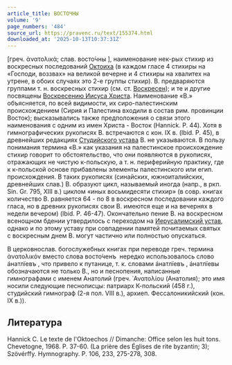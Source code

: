 ```yaml
---
article_title: ВОСТОЧНЫ
volume: '9'
page_numbers: '484'
source_url: https://pravenc.ru/text/155374.html
downloaded_at: '2025-10-13T10:37:31Z'
---
```


[греч. ἀνατολικά; слав. <span class="cu">восто́чны</span> ], наименование нек-рых стихир из воскресных последований [Октоиха](https://pravenc.ru/text/Октоих.html) (в каждом гласе 4 стихиры на «Господи, воззвах» на великой вечерне и 4 стихиры на хвалитех на утрене, в обоих случаях это 2-е группы стихир). В. предваряются группами т. н. воскресных стихир (см. ст. [Воскресен](https://pravenc.ru/text/Воскресен.html)); и те и другие посвящены [Воскресению Иисуса Христа](<https://pravenc.ru/text/Воскресению Иисуса Христа.html>). Наименование «В.» объясняется, по всей видимости, их сиро-палестинским происхождением (Сирия и Палестина входили в состав рим. провинции Восток); высказывались также предположения о связи этого наименования с одним из имен Христа - Восток (Hannick. P. 44). Хотя в гимнографических рукописях В. встречаются с кон. IX в. (Ibid. P. 45), в древнейших редакциях [Студийского устава](<https://pravenc.ru/text/Студийский устав.html>) В. не указываются. В пользу понимания термина «В.» как указания на палестинское происхождение стихир говорит то обстоятельство, что они появляются в рукописях, отражающих не чистую к-польскую, а т. н. периферийную практику, где к к-польской основе прибавлены элементы палестинского или егип. происхождения. В таких рукописях (синайских, южноиталийских, древнейших слав.) В. образуют цикл, называемый иногда (напр., в ркп. Sin. Gr. 795, XIII в.) циклом «иных восьмидесяти стихир» (в совр. книгах количество В. равняется 64 - по 8 в воскресном последовании каждого гласа, но в древних рукописях свои В. имеются еще и на вечернях в недели вечером) (Ibid. P. 46-47). Окончательно пение В. на воскресном всенощном бдении утвердилось с переходом на [Иерусалимский устав](<https://pravenc.ru/text/Иерусалимский устав.html>), однако и по этому уставу при совпадении памятей почитаемых святых с воскресным днем В. могут частично или полностью опускаться.

В церковнослав. богослужебных книгах при переводе греч. термина ἀνατολικόν вместо слова <span class="cu">восто́ченъ</span>  нередко использовалось слово <span class="cu">а҆натлїевъ</span> , что привело к путанице, т. к. словами <span class="cu">а҆натлїевъ</span> , <span class="cu">а҆натлїевы</span>  обозначаются не только В., но и песнопения, написанные гимнографами с именем Анатолий (греч. ᾿Ανατολίου (Анатолия); это имя носили следующие песнописцы: патриарх К-польский (458 г.), студийский гимнограф (2-я пол. VIII в.), архиеп. Фессалоникийский (кон. IX в.)).

## Литература

Hannick C. Le texte de l'Oktoechos // Dimanche: Office selon les huit tons. Chevetogne, 1968. P. 37-60. (La prière des Églises de rite byzantin; 3); Szövérffy. Hymnography. P. 106, 233, 275-278, 308.
